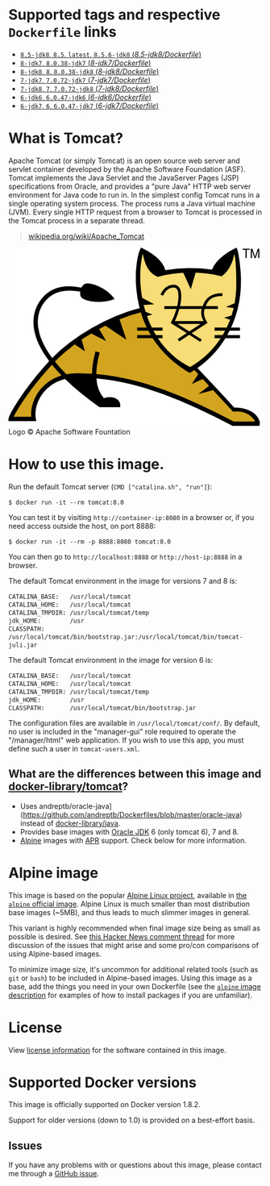 # Supported tags and respective `Dockerfile` links

- [`8.5-jdk8`, `8.5`, `latest`, `8.5.6-jdk8` (*8.5-jdk8/Dockerfile*)](https://github.com/andreptb/Dockerfiles/blob/master/tomcat/8.5-jdk8/Dockerfile)
- [`8-jdk7`, `8.0.38-jdk7` (*8-jdk7/Dockerfile*)](https://github.com/andreptb/Dockerfiles/blob/master/tomcat/8-jdk7/Dockerfile)
- [`8-jdk8`, `8`, `8.0.38-jdk8` (*8-jdk8/Dockerfile*)](https://github.com/andreptb/Dockerfiles/blob/master/tomcat/8-jdk8/Dockerfile)
- [`7-jdk7`, `7.0.72-jdk7` (*7-jdk7/Dockerfile*)](https://github.com/andreptb/Dockerfiles/blob/master/tomcat/7-jdk7/Dockerfile)
- [`7-jdk8`, `7`, `7.0.72-jdk8` (*7-jdk8/Dockerfile*)](https://github.com/andreptb/Dockerfiles/blob/master/tomcat/7-jdk8/Dockerfile)
- [`6-jdk6`, `6.0.47-jdk6` (*6-jdk6/Dockerfile*)](https://github.com/andreptb/Dockerfiles/blob/master/tomcat/6-jdk6/Dockerfile)
- [`6-jdk7`, `6`, `6.0.47-jdk7` (*6-jdk7/Dockerfile*)](https://github.com/andreptb/Dockerfiles/blob/master/tomcat/6-jdk7/Dockerfile)

# What is Tomcat?

Apache Tomcat (or simply Tomcat) is an open source web server and servlet container developed by the Apache Software Foundation (ASF). Tomcat implements the Java Servlet and the JavaServer Pages (JSP) specifications from Oracle, and provides a "pure Java" HTTP web server environment for Java code to run in. In the simplest config Tomcat runs in a single operating system process. The process runs a Java virtual machine (JVM). Every single HTTP request from a browser to Tomcat is processed in the Tomcat process in a separate thread.

> [wikipedia.org/wiki/Apache_Tomcat](https://en.wikipedia.org/wiki/Apache_Tomcat)

![logo](https://raw.githubusercontent.com/docker-library/docs/master/tomcat/logo.png)Logo &copy; Apache Software Fountation

# How to use this image.

Run the default Tomcat server (`CMD ["catalina.sh", "run"]`):

```console
$ docker run -it --rm tomcat:8.0
```

You can test it by visiting `http://container-ip:8080` in a browser or, if you need access outside the host, on port 8888:

```console
$ docker run -it --rm -p 8888:8080 tomcat:8.0
```

You can then go to `http://localhost:8888` or `http://host-ip:8888` in a browser.

The default Tomcat environment in the image for versions 7 and 8 is:

	CATALINA_BASE:   /usr/local/tomcat
	CATALINA_HOME:   /usr/local/tomcat
	CATALINA_TMPDIR: /usr/local/tomcat/temp
	jdk_HOME:        /usr
	CLASSPATH:       /usr/local/tomcat/bin/bootstrap.jar:/usr/local/tomcat/bin/tomcat-juli.jar

The default Tomcat environment in the image for version 6 is:

	CATALINA_BASE:   /usr/local/tomcat
	CATALINA_HOME:   /usr/local/tomcat
	CATALINA_TMPDIR: /usr/local/tomcat/temp
	jdk_HOME:        /usr
	CLASSPATH:       /usr/local/tomcat/bin/bootstrap.jar

The configuration files are available in `/usr/local/tomcat/conf/`. By default, no user is included in the "manager-gui" role required to operate the "/manager/html" web application. If you wish to use this app, you must define such a user in `tomcat-users.xml`.

## What are the differences between this image and [docker-library/tomcat](https://github.com/docker-library/tomcat)?

* Uses andreptb/oracle-java](https://github.com/andreptb/Dockerfiles/blob/master/oracle-java) instead of [docker-library/java](https://github.com/docker-library/java).
* Provides base images with [Oracle JDK](http://www.oracle.com/technetwork/pt/java/javase/downloads/index.html) 6 (only tomcat 6), 7 and 8.
* [Alpine](http://alpinelinux.org) images with [APR](https://apr.apache.org/) support. Check below for more information.

# Alpine image

This image is based on the popular [Alpine Linux project](http://alpinelinux.org), available in [the `alpine` official image](https://hub.docker.com/_/alpine). Alpine Linux is much smaller than most distribution base images (~5MB), and thus leads to much slimmer images in general.

This variant is highly recommended when final image size being as small as possible is desired. See [this Hacker News comment thread](https://news.ycombinator.com/item?id=10782897) for more discussion of the issues that might arise and some pro/con comparisons of using Alpine-based images.

To minimize image size, it's uncommon for additional related tools (such as `git` or `bash`) to be included in Alpine-based images. Using this image as a base, add the things you need in your own Dockerfile (see the [`alpine` image description](https://hub.docker.com/_/alpine/) for examples of how to install packages if you are unfamiliar).

# License

View [license information](https://www.apache.org/licenses/LICENSE-2.0) for the software contained in this image.

# Supported Docker versions

This image is officially supported on Docker version 1.8.2.

Support for older versions (down to 1.0) is provided on a best-effort basis.

## Issues

If you have any problems with or questions about this image, please contact me through a [GitHub issue](https://github.com/andreptb/Dockerfiles/issues).

